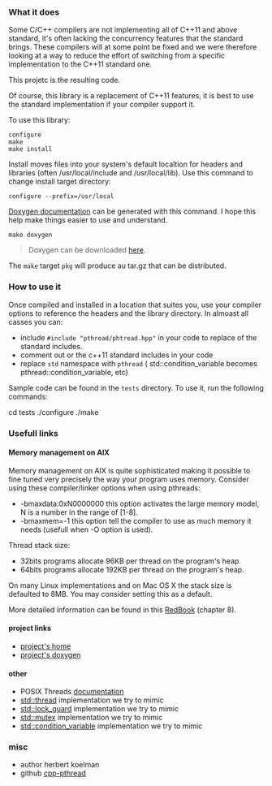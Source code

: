### What it does

Some C/C++ compilers are not implementing all of C++11 and above standard, it's often lacking the concurrency features that the standard brings. These compilers will at some point be fixed and we were therefore looking at a way to reduce the effort of switching from a specific implementation to the C++11 standard one.

This projetc is the resulting code.

Of course, this library is a replacement of C++11 features, it is best to use the standard implementation if your compiler support it.

To use this library:

    configure
    make
    make install

Install moves files into your system's default localtion for headers and libraries (often /usr/local/include and /usr/local/lib). Use this command to change install target directory:

    configure --prefix=/usr/local

[Doxygen documentation](http://herbertkoelman.github.io/cpp-pthread/doc/html/) can be generated with this command. I hope this help make things easier to use and understand.

    make doxygen

> Doxygen can be downloaded [here](http://www.stack.nl/~dimitri/doxygen/index.html).

The `make` target `pkg` will produce au tar.gz that can be distributed.

### How to use it

Once compiled and installed in a location that suites you, use your compiler options to reference the headers and the library directory. In almoast all casses you can:
* include `#include "pthread/phtread.hpp"` in your code to replace of the standard includes.
* comment out or the c++11 standard includes in your code
* replace `std` namespace  with `pthread` ( std::condition_variable becomes pthread::condition_variable, etc)

Sample code can be found in the `tests` directory. To use it, run the following commands:

  cd tests
  ./configure
  ./make

### Usefull links

#### Memory management on AIX

Memory management on AIX is quite sophisticated making it possible to fine tuned very precisely the way your program uses memory. Consider using these compiler/linker options when using pthreads:
* -bmaxdata:0xN0000000 this option activates the large memory model, N is a number in the range of [1-8].
* -bmaxmem=-1 this option tell the compiler to use as much memory it needs (usefull when -O option is used).

Thread stack size:
* 32bits programs allocate 96KB per thread on the program's heap.
* 64bits programs allocate 192KB per thread on the program's heap.

On many Linux implementations and on Mac OS X the stack size is defaulted to 8MB. You may consider setting this as a default.

More detailed information can be found in this [RedBook](http://www.redbooks.ibm.com/redbooks/pdfs/sg245674.pdf) (chapter 8).

#### project links

* [project's home](https://github.com/HerbertKoelman/cpp-pthread)
* [project's doxygen](http://herbertkoelman.github.io/cpp-pthread/doc/html/)

#### other

* POSIX Threads [documentation](http://pubs.opengroup.org/onlinepubs/007908799/xsh/threads.html)
* [std::thread](http://en.cppreference.com/w/cpp/thread/thread) implementation we try to mimic
* [std::lock_guard](http://en.cppreference.com/w/cpp/thread/lock_guard/lock_guard)  implementation we try to mimic 
* [std::mutex](http://en.cppreference.com/w/cpp/thread/mutex) implementation we try to mimic
* [std::condition_variable](http://en.cppreference.com/w/cpp/thread/condition_variable) implementation we try to mimic

### misc

* author herbert koelman
* github [cpp-pthread](https://github.com/HerbertKoelman/cpp-pthread)
